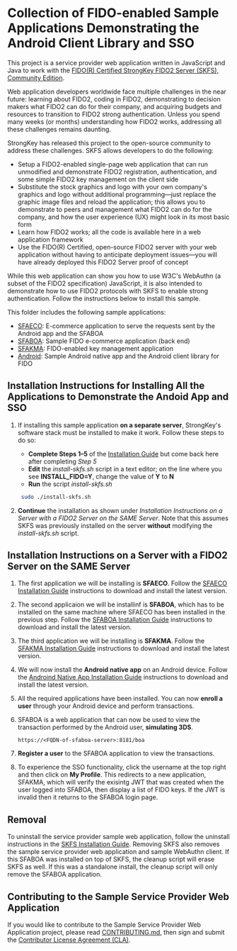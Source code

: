 # Collection of FIDO-enabled Sample Applications Demonstrating the Android Client Library and SSO

This project is a service provider web application written in JavaScript and Java to work with the [FIDO(R) Certified StrongKey FIDO2 Server (SKFS), Community Edition](https://github.com/StrongKey/fido2).

Web application developers worldwide face multiple challenges in the near future: learning about FIDO2, coding in FIDO2, demonstrating to decision makers what FIDO2 can do for their company, and acquiring budgets and resources to transition to FIDO2 strong authentication. Unless you spend many weeks (or months) understanding how FIDO2 works, addressing all these challenges remains daunting.

StrongKey has released this project to the open-source community to address these challenges. SKFS allows developers to do the following:

- Setup a FIDO2-enabled single-page web application that can run unmodified and demonstrate FIDO2 registration, authentication, and some simple FIDO2 key management on the client side
- Substitute the stock graphics and logo with your own company's graphics and logo without additional programming&mdash;just replace the graphic image files and reload the application; this allows you to demonstrate to peers and management what FIDO2 can do for the company, and how the user experience (UX) might look in its most basic form
- Learn how FIDO2 works; all the code is available here in a web application framework
- Use the FIDO(R) Certified, open-source FIDO2 server with your web application without having to anticipate deployment issues&mdash;you will have already deployed this FIDO2 Server proof of concept

While this web application can show you how to use W3C's WebAuthn (a subset of the FIDO2 specification) JavaScript, it is also intended to demonstrate how to use FIDO2 protocols with SKFS to enable strong authentication. Follow the instructions below to install this sample.

This folder includes the following sample applications:
  * [SFAECO](https://github.com/StrongKey/fido2/tree/master/sampleapps/java/sacl/sfaeco/): E-commerce application to serve the requests sent by the Android app and the SFABOA
  * [SFABOA](https://github.com/StrongKey/fido2/tree/master/sampleapps/java/sacl/sfaboa/): Sample FIDO e-commerce application (back end)
  * [SFAKMA](https://github.com/StrongKey/fido2/tree/master/sampleapps/java/sacl/sfakma/): FIDO-enabled key management application
  * [Android](https://github.com/StrongKey/fido2/tree/master/sampleapps/java/sacl/mobile/android/): Sample Android native app and the Android client library for FIDO
 
## Installation Instructions for Installing All the Applications to Demonstrate the Andoid App and SSO

1. If installing this sample application **on a separate server**, StrongKey's software stack must be installed to make it work. Follow these steps to do so:
    * **Complete Steps 1&ndash;5** of the [Installation Guide](../../../docs/Installation_Guide_Linux.md) but come back here after completing *Step 5*
    * **Edit** the *install-skfs.sh* script in a text editor; on the line where you see **INSTALL_FIDO=Y**, change the value of **Y** to **N**
    * **Run** the script *install-skfs.sh*

    ```sh
     sudo ./install-skfs.sh
    ```
    
2.  **Continue** the installation as shown under _Installation Instructions on a Server with a FIDO2 Server on the SAME Server_. Note that this assumes SKFS was previously installed on the server **without** modifying the _install-skfs.sh_ script.
   
## Installation Instructions on a Server with a FIDO2 Server on the SAME Server

1. The first application we will be installing is **SFAECO**. Follow the [SFAECO Installation Guide](sfaeco/docs/Installation_Guide_Linux.md) instructions to download and install the latest version.

2. The second applicaion we will be installinf is **SFABOA**, which has to be installed on the same machine where SFAECO has been installed in the previous step. Follow the [SFABOA Installation Guide](sfaboa/docs/Installation_Guide_Linux.md) instructions to download and install the latest version.
    
3. The third application we will be installing is **SFAKMA**. Follow the [SFAKMA Installation Guide](sfakma/docs/Installation_Guide_Linux.md) instructions to download and install the latest version.

4. We will now install the **Android native app** on an Android device. Follow the [Androind Native App Installation Guide](mobile/android/docs/SACL.pdf) instructions to download and install the latest version.

5. All the required applications have been installed. You can now **enroll a user** through your Android device and perform transactions.

6. SFABOA is a web application that can now be used to view the transaction performed by the Android user, **simulating 3DS**.

    ```
    https://<FQDN-of-sfaboa-server>:8181/boa
    ```
    
7. **Register a user** to the SFABOA application to view the transactions.

8. To experience the SSO functionality, click the username at the top right and then click on **My Profile**. This redirects to a new application, SFAKMA, which will verify the exisintg JWT that was created when the user logged into SFABOA, then display a list of FIDO keys. If the JWT is invalid then it returns to the SFABOA login page. 

## Removal

To uninstall the service provider sample web application, follow the uninstall instructions in the [SKFS Installation Guide](https://github.com/StrongKey/fido2/blob/master/docs/Installation_Guide_Linux.md#removal). Removing SKFS also removes the sample service provider web application and sample WebAuthn client.
If this SFABOA was installed on top of SKFS, the cleanup script will erase SKFS as well. If this was a standalone install, the cleanup script will only remove the SFABOA application.

## Contributing to the Sample Service Provider Web Application 

If you would like to contribute to the Sample Service Provider Web Application project, please read [CONTRIBUTING.md](https://github.com/StrongKey/fido2/blob/master/CONTRIBUTING.md), then sign and submit the [Contributor License Agreement (CLA)](https://cla-assistant.io/StrongKey/FIDO-Server).
